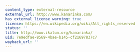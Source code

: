 ```yaml
---
content_type: external-resource
external_url: http://www.kanarinka.com/
has_external_license_warning: true
license: https://en.wikipedia.org/wiki/All_rights_reserved
status: ''
title: http://www.ikatun.org/kanarinka/
uid: 7e9edfae-8569-4bae-b145-cf21697837c7
wayback_url: ''
---
```

